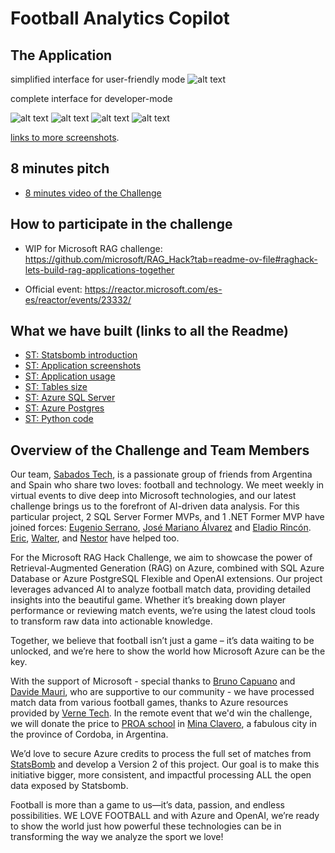 # Football Analytics Copilot

## The Application

simplified interface for user-friendly mode
![alt text](./images/app/image-26.png)

complete interface for developer-mode

![alt text](./images/app/image-27.png)
![alt text](./images/app/image-24b.png)
![alt text](./images/app/image-23.png)
![alt text](./images/app/image-24.png)


[links to more screenshots](./docs/app-screenshots.md).

## 8 minutes pitch

- [8 minutes video of the Challenge](./RAG-Challenge_Sabados_Tech.mp4)

## How to participate in the challenge

- WIP for Microsoft RAG challenge:
<https://github.com/microsoft/RAG_Hack?tab=readme-ov-file#raghack-lets-build-rag-applications-together>

- Official event: <https://reactor.microsoft.com/es-es/reactor/events/23332/>

## What we have built (links to all the Readme)

- [ST: Statsbomb introduction](./docs/statsbomb-intro.md)
- [ST: Application screenshots](./docs/app-screenshots.md)
- [ST: Application usage](./docs/app-use-case.md)
- [ST: Tables size](./docs/data-distribution.md)
- [ST: Azure SQL Server](./docs/azure-sqlserver.md)
- [ST: Azure Postgres](./docs/azure-postgres.md)
- [ST: Python code](./docs/python-code.md)


## Overview of the Challenge and Team Members

Our team, [Sabados Tech](https://www.youtube.com/channel/UCw89YeTGdK74ZZ97_xcI2FA), is a passionate group of friends from Argentina and Spain who share two loves: football and technology. We meet weekly in virtual events to dive deep into Microsoft technologies, and our latest challenge brings us to the forefront of AI-driven data analysis. For this particular project, 2 SQL Server Former MVPs, and 1 .NET Former MVP have joined forces: [Eugenio Serrano](https://www.linkedin.com/in/eugenio-serrano/), [José Mariano Álvarez](https://www.linkedin.com/in/josemarianoalvarez/) and [Eladio Rincón](https://www.linkedin.com/in/erincon/). [Eric](https://github.com/eric-net), [Walter](https://github.com/Exodo77), and [Nestor](https://github.com/nnarvaez) have helped too.

For the Microsoft RAG Hack Challenge, we aim to showcase the power of Retrieval-Augmented Generation (RAG) on Azure, combined with SQL Azure Database or Azure PostgreSQL Flexible and OpenAI extensions. Our project leverages advanced AI to analyze football match data, providing detailed insights into the beautiful game. Whether it’s breaking down player performance or reviewing match events, we’re using the latest cloud tools to transform raw data into actionable knowledge.

Together, we believe that football isn’t just a game – it’s data waiting to be unlocked, and we’re here to show the world how Microsoft Azure can be the key.

With the support of Microsoft - special thanks to [Bruno Capuano](https://x.com/elbruno) and  [Davide Mauri](https://x.com/mauridb), who are supportive to our community - we have processed match data from various football games, thanks to Azure resources provided by [Verne Tech](https://www.vernegroup.com/). In the remote event that we'd win the challenge, we will donate the price to [PROA school](https://www.cba.gov.ar/escuelas-proa/) in [Mina Clavero](https://www.minaclavero.gov.ar/), a fabulous city in the province of Cordoba, in Argentina.

We’d love to secure Azure credits to process the full set of matches from [StatsBomb](https://github.com/statsbomb/open-data) and develop a Version 2 of this project. Our goal is to make this initiative bigger, more consistent, and impactful processing ALL the open data exposed by Statsbomb.

Football is more than a game to us—it’s data, passion, and endless possibilities. WE LOVE FOOTBALL and with Azure and OpenAI, we’re ready to show the world just how powerful these technologies can be in transforming the way we analyze the sport we love!
